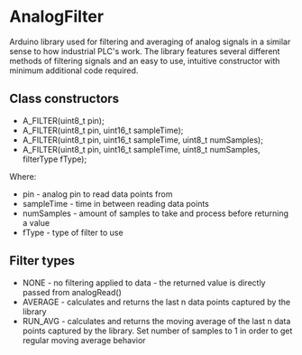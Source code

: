 # AnalogFilter
Arduino library used for filtering and averaging of analog signals in a similar sense to how industrial PLC's work. The library features several different methods of filtering signals and an easy to use, intuitive constructor with minimum additional code required.
 
## Class constructors
- A_FILTER(uint8_t pin);
- A_FILTER(uint8_t pin, uint16_t sampleTime);
- A_FILTER(uint8_t pin, uint16_t sampleTime, uint8_t numSamples);
- A_FILTER(uint8_t pin, uint16_t sampleTime, uint8_t numSamples, filterType fType);

Where:
- pin - analog pin to read data points from
- sampleTime - time in between reading data points
- numSamples - amount of samples to take and process before returning a value
- fType - type of filter to use

## Filter types
- NONE - no filtering applied to data - the returned value is directly passed from analogRead()
- AVERAGE - calculates and returns the last n data points captured by the library
- RUN_AVG - calculates and returns the moving average of the last n data points captured by the library. 
            Set number of samples to 1 in order to get regular moving average behavior
